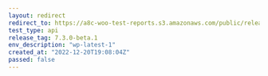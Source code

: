 ```yaml
---
layout: redirect
redirect_to: https://a8c-woo-test-reports.s3.amazonaws.com/public/release/7.3.0-beta.1/wp-latest-1/api/index.html
test_type: api
release_tag: 7.3.0-beta.1
env_description: "wp-latest-1"
created_at: "2022-12-20T19:08:04Z"
passed: false
---
```

